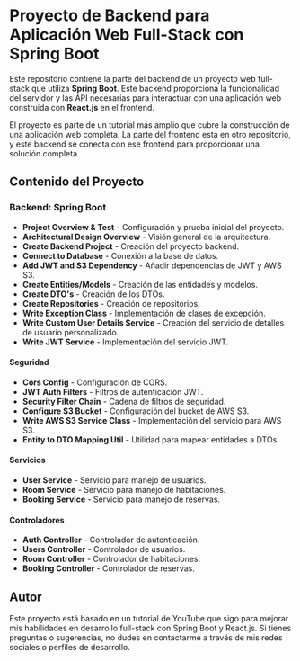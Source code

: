 # Proyecto de Backend para Aplicación Web Full-Stack con Spring Boot

Este repositorio contiene la parte del backend de un proyecto web full-stack que utiliza **Spring Boot**. Este backend proporciona la funcionalidad del servidor y las API necesarias para interactuar con una aplicación web construida con **React.js** en el frontend.

El proyecto es parte de un tutorial más amplio que cubre la construcción de una aplicación web completa. La parte del frontend está en otro repositorio, y este backend se conecta con ese frontend para proporcionar una solución completa.

## Contenido del Proyecto

### Backend: Spring Boot

- **Project Overview & Test** - Configuración y prueba inicial del proyecto.
- **Architectural Design Overview** - Visión general de la arquitectura.
- **Create Backend Project** - Creación del proyecto backend.
- **Connect to Database** - Conexión a la base de datos.
- **Add JWT and S3 Dependency** - Añadir dependencias de JWT y AWS S3.
- **Create Entities/Models** - Creación de las entidades y modelos.
- **Create DTO's** - Creación de los DTOs.
- **Create Repositories** - Creación de repositorios.
- **Write Exception Class** - Implementación de clases de excepción.
- **Write Custom User Details Service** - Creación del servicio de detalles de usuario personalizado.
- **Write JWT Service** - Implementación del servicio JWT.

#### Seguridad

- **Cors Config** - Configuración de CORS.
- **JWT Auth Filters** - Filtros de autenticación JWT.
- **Security Filter Chain** - Cadena de filtros de seguridad.
- **Configure S3 Bucket** - Configuración del bucket de AWS S3.
- **Write AWS S3 Service Class** - Implementación del servicio para AWS S3.
- **Entity to DTO Mapping Util** - Utilidad para mapear entidades a DTOs.

#### Servicios

- **User Service** - Servicio para manejo de usuarios.
- **Room Service** - Servicio para manejo de habitaciones.
- **Booking Service** - Servicio para manejo de reservas.

#### Controladores

- **Auth Controller** - Controlador de autenticación.
- **Users Controller** - Controlador de usuarios.
- **Room Controller** - Controlador de habitaciones.
- **Booking Controller** - Controlador de reservas.

## Autor

Este proyecto está basado en un tutorial de YouTube que sigo para mejorar mis habilidades en desarrollo full-stack con Spring Boot y React.js. Si tienes preguntas o sugerencias, no dudes en contactarme a través de mis redes sociales o perfiles de desarrollo.
